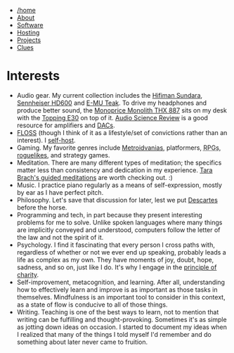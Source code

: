 <div>
<nav class="navbar">
<ul>
  <li><a href="/index.html">/home</a></li>
  <li><a class="active" href="/pages/about-me.html">About</a></li>
  <li><a href="/pages/software.html">Software</a></li>
  <li><a href="/pages/selfhosting.html">Hosting</a></li>
  <li><a href="/pages/projects.html">Projects</a></li>
  <li><a href="/pages/clues.html">Clues</a></li>
</ul>
</nav>
</div>

# Interests

- Audio gear. My current collection includes the [Hifiman
  Sundara](https://hifiman.com/products/detail/286), [Sennheiser
  HD600](https://sennheiser.com/best-audio-headphones-high-end-stereo-hifi-hd-600)
  and [E-MU
  Teak](https://sg.creative.com/p/headphones-headsets/e-mu-teak). To
  drive my headphones and produce better sound, the [Monoprice Monolith
  THX
  887](https://www.audiosciencereview.com/forum/index.php?threads/monoprice-monolith-thx-887-balance-headphone-amp-new-champ.8942/)
  sits on my desk
  with the [Topping
  E30](https://www.audiosciencereview.com/forum/index.php?threads/topping-e30-dac-review.12119/)
  on top of it. [Audio Science
  Review](https://www.audiosciencereview.com/) is a good resource for
  amplifiers and
  [DACs](https://en.wikipedia.org/wiki/Digital-to-analog_converter "Digital-to-analog converters").
- [FLOSS](https://en.wikipedia.org/wiki/Free_and_open_source_software "Free/Libre and Open Source Software")
  (though I think of it as a lifestyle/set of convictions rather than an
  interest). I [self-host](https://en.wikipedia.org/wiki/Self-hosting_(web_services)).
- Gaming. My favorite genres include
  [Metroidvanias](https://en.wikipedia.org/wiki/Metroidvania),
  platformers, <abbr title="Role-playing games">RPGs</abbr>,
  [roguelikes](https://en.wikipedia.org/wiki/Roguelike), and strategy
  games.
- Meditation. There are many different types of meditation; the
  specifics matter less than consistency and dedication in my
  experience. [Tara Brach's guided
  meditations](https://www.tarabrach.com/guided-meditations) are worth
  checking out. :)
- Music. I practice piano regularly as a means of self-expression,
  mostly by ear as I have perfect pitch.
- Philosophy. Let's save that discussion for later, lest we put
  [Descartes](https://en.wikipedia.org/wiki/Descartes) before the horse.
- Programming and tech, in part because they present interesting
  problems for me to solve. Unlike spoken languages where many things
  are implicitly conveyed and understood, computers follow the letter of
  the law and not the spirit of it.
- Psychology. I find it fascinating that every person I cross paths
  with, regardless of whether or not we ever end up speaking, probably
  leads a life as complex as my own. They have moments of joy, doubt,
  hope, sadness, and so on, just like I do. It's why I engage in the
  [principle of
  charity](https://en.wikipedia.org/wiki/Principle_of_charity).
- Self-improvement, metacognition, and learning. After all,
  understanding how to effectively learn and improve is as important as
  those tasks in themselves. Mindfulness is an important tool to
  consider in this context, as a state of flow is conducive to all of
  those things.
- Writing. Teaching is one of the best ways to learn, not to mention
  that writing can be fulfilling and thought-provoking. Sometimes it's
  as simple as jotting down ideas on occasion. I started to
  document my ideas when I realized that many of the things I told
  myself I'd remember and do something about later never came to
  fruition.
